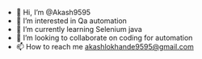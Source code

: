- 👋 Hi, I’m @Akash9595
- 👀 I’m interested in Qa automation  
- 🌱 I’m currently learning Selenium java 
- 💞️ I’m looking to collaborate on coding for automation 
- 📫 How to reach me akashlokhande9595@gmail.com

<!---
Akash9595/Akash9595 is a ✨ special ✨ repository because its `README.md` (this file) appears on your GitHub profile.
You can click the Preview link to take a look at your changes.
--->
